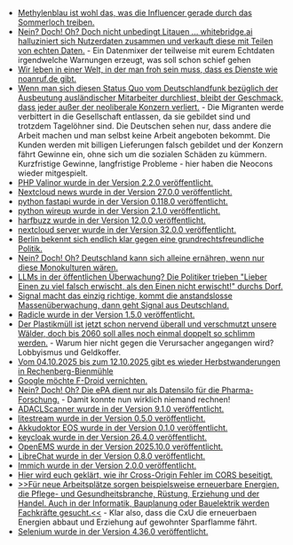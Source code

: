 * [Methylenblau ist wohl das, was die Influencer gerade durch das Sommerloch treiben.](https://www.ndr.de/ratgeber/methylenblau-wirkung-und-gefahren-des-trend-supplements,methylenblau-100.html)
* [Nein? Doch! Oh? Doch nicht unbedingt Litauen ... whitebridge.ai halluziniert sich Nutzerdaten zusammen und verkauft diese mit Teilen von echten Daten.](https://noyb.eu/de/whitebridgeai-your-personal-data-sale-you-and-anyone) - Ein Datenmixer der teilweise mit eurem Echtdaten irgendwelche Warnungen erzeugt, was soll schon schief gehen
* [Wir leben in einer Welt, in der man froh sein muss, dass es Dienste wie noanruf.de gibt.](https://noanruf.de/)
* [Wenn man sich diesen Status Quo vom Deutschlandfunk bezüglich der Ausbeutung ausländischer Mitarbeiter durchliest, bleibt der Geschmack, dass jeder außer der neoliberale Konzern verliert.](https://www.deutschlandfunk.de/arbeitsmarkt-lieferdienste-nagelstudio-migration-100.html) - Die Migranten werde verbittert in die Gesellschaft entlassen, da sie gebildet sind und trotzdem Tagelöhner sind. Die Deutschen sehen nur, dass andere die Arbeit machen und man selbst keine Arbeit angeboten bekommt. Die Kunden werden mit billigen Lieferungen falsch gebildet und der Konzern fährt Gewinne ein, ohne sich um die sozialen Schäden zu kümmern. Kurzfristige Gewinne, langfristige Probleme - hier haben die Neocons wieder mitgespielt.
* [PHP Valinor wurde in der Version 2.2.0 veröffentlicht.](https://github.com/CuyZ/Valinor/releases/tag/2.2.0)
* [Nextcloud news wurde in der Version 27.0.0 veröffentlicht.](https://github.com/nextcloud/news/releases/tag/27.0.0)
* [python fastapi wurde in der Version 0.118.0 veröffentlicht.](https://github.com/fastapi/fastapi/releases/tag/0.118.0)
* [python wireup wurde in der Version 2.1.0 veröffentlicht.](https://github.com/maldoinc/wireup/releases/tag/v2.1.0)
* [harfbuzz wurde in der Version 12.0.0 veröffentlicht.](https://github.com/harfbuzz/harfbuzz/releases/tag/12.0.0)
* [nextcloud server wurde in der Version 32.0.0 veröffentlicht.](https://github.com/nextcloud/server/releases/tag/v32.0.0)
* [Berlin bekennt sich endlich klar gegen eine grundrechtsfreundliche Politik.](https://netzpolitik.org/2025/neues-polizeigesetz-in-berlin-abkehr-von-der-grundrechtsfreundlichen-politik/)
* [Nein? Doch! Oh? Deutschland kann sich alleine ernähren, wenn nur diese Monokulturen wären.](https://www.deutschlandfunk.de/lebensmittel-ernaehrung-deutschland-klimawandel-sicherheit-landwirtschaft-selbstversorgung-100.html)
* [LLMs in der öffentlichen Überwachung? Die Politiker trieben "Lieber Einen zu viel falsch erwischt, als den Einen nicht erwischt!" durchs Dorf.](https://netzpolitik.org/2025/neues-polizeigesetz-berliner-senat-will-verhaltenscanner-gegen-bevoelkerung-einsetzen/)
* [Signal macht das einzig richtige, kommt die anstandslosse Massenüberwachung, dann geht Signal aus Deutschland.](https://netzpolitik.org/2025/anlasslose-massenueberwachung-messenger-signal-wird-deutschland-verlassen-wenn-chatkontrolle-kommt/)
* [Radicle wurde in der Version 1.5.0 veröffentlicht.](https://lwn.net/Articles/1040236/)
* [Der Plastikmüll ist jetzt schon nervend überall und verschmutzt unsere Wälder, doch bis 2060 soll alles noch einmal doppelt so schlimm werden.](https://www.deutschlandfunk.de/kunststoff-plastik-muell-recycling-kreislaufwirtschaft-100.html) - Warum hier nicht gegen die Verursacher angegangen wird? Lobbyismus und Geldkoffer.
* [Vom 04.10.2025 bis zum 12.10.2025 gibt es wieder Herbstwanderungen in Rechenberg-Bienmühle](https://www.fva-holzhau.de/Herbstwanderwochen-vom-04-bis-12-Oktober-2025.6108-1.htm)
* [Google möchte F-Droid vernichten.](https://www.borncity.com/blog/2025/09/30/f-droid-projekt-durch-google-plaene-in-gefahr/)
* [Nein? Doch! Oh? Die ePA dient nur als Datensilo für die Pharma-Forschung.](https://netzpolitik.org/2025/eine-patientenakte-fuer-alle-das-gebrochene-versprechen/) - Damit konnte nun wirklich niemand rechnen!
* [ADACLScanner wurde in der Version 9.1.0 veröffentlicht.](https://github.com/canix1/ADACLScanner/releases/tag/9.1)
* [litestream wurde in der Version 0.5.0 veröffentlicht.](https://github.com/benbjohnson/litestream/releases/tag/v0.5.0)
* [Akkudoktor EOS wurde in der Version 0.1.0 veröffentlicht.](https://github.com/Akkudoktor-EOS/EOS/releases/tag/v0.1.0)
* [keycloak wurde in der Version 26.4.0 veröffentlicht.](https://github.com/keycloak/keycloak/releases/tag/26.4.0)
* [OpenEMS wurde in der Version 2025.10.0 veröffentlicht.](https://github.com/OpenEMS/openems/releases/tag/2025.10.0)
* [LibreChat wurde in der Version 0.8.0 veröffentlicht.](https://github.com/danny-avila/LibreChat/releases/tag/v0.8.0)
* [Immich wurde in der Version 2.0.0 veröffentlicht.](https://github.com/immich-app/immich/releases/tag/v2.0.0)
* [Hier wird euch geklärt, wie ihr Cross-Origin Fehler im CORS beseitigt.](https://www.freecodecamp.org/news/how-to-fix-cross-origin-errors/)
* [>>Für neue Arbeitsplätze sorgen beispielsweise erneuerbare Energien, die Pflege- und Gesundheitsbranche, Rüstung, Erziehung und der Handel. Auch in der Informatik, Bauplanung oder Bauelektrik werden Fachkräfte gesucht.<<](https://www.deutschlandfunk.de/fachkraeftemangel-deutschland-wirtschaft-demografie-rezession-100.html) - Klar also, dass die CxU die erneuerbaen Energien abbaut und Erziehung auf gewohnter Sparflamme fährt.
* [Selenium wurde in der Version 4.36.0 veröffentlicht.](https://github.com/SeleniumHQ/selenium/releases/tag/selenium-4.36.0)
